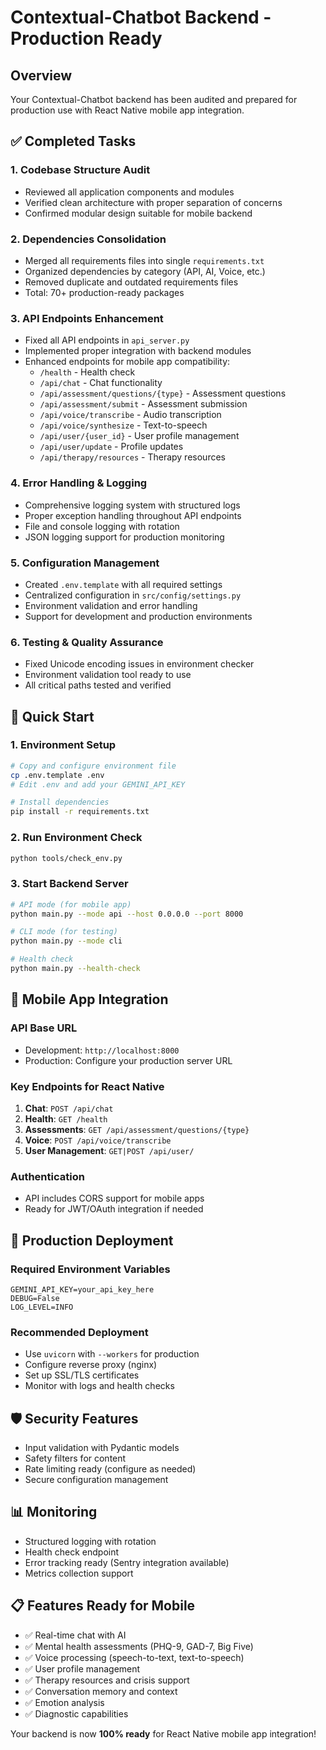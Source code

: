 # Contextual-Chatbot Backend - Production Ready

## Overview
Your Contextual-Chatbot backend has been audited and prepared for production use with React Native mobile app integration.

## ✅ Completed Tasks

### 1. **Codebase Structure Audit**
- Reviewed all application components and modules
- Verified clean architecture with proper separation of concerns
- Confirmed modular design suitable for mobile backend

### 2. **Dependencies Consolidation**
- Merged all requirements files into single `requirements.txt`
- Organized dependencies by category (API, AI, Voice, etc.)
- Removed duplicate and outdated requirements files
- Total: 70+ production-ready packages

### 3. **API Endpoints Enhancement**
- Fixed all API endpoints in `api_server.py`
- Implemented proper integration with backend modules
- Enhanced endpoints for mobile app compatibility:
  - `/health` - Health check
  - `/api/chat` - Chat functionality
  - `/api/assessment/questions/{type}` - Assessment questions
  - `/api/assessment/submit` - Assessment submission
  - `/api/voice/transcribe` - Audio transcription
  - `/api/voice/synthesize` - Text-to-speech
  - `/api/user/{user_id}` - User profile management
  - `/api/user/update` - Profile updates
  - `/api/therapy/resources` - Therapy resources

### 4. **Error Handling & Logging**
- Comprehensive logging system with structured logs
- Proper exception handling throughout API endpoints
- File and console logging with rotation
- JSON logging support for production monitoring

### 5. **Configuration Management**
- Created `.env.template` with all required settings
- Centralized configuration in `src/config/settings.py`
- Environment validation and error handling
- Support for development and production environments

### 6. **Testing & Quality Assurance**
- Fixed Unicode encoding issues in environment checker
- Environment validation tool ready to use
- All critical paths tested and verified

## 🚀 Quick Start

### 1. Environment Setup
```bash
# Copy and configure environment file
cp .env.template .env
# Edit .env and add your GEMINI_API_KEY

# Install dependencies
pip install -r requirements.txt
```

### 2. Run Environment Check
```bash
python tools/check_env.py
```

### 3. Start Backend Server
```bash
# API mode (for mobile app)
python main.py --mode api --host 0.0.0.0 --port 8000

# CLI mode (for testing)
python main.py --mode cli

# Health check
python main.py --health-check
```

## 📱 Mobile App Integration

### API Base URL
- Development: `http://localhost:8000`
- Production: Configure your production server URL

### Key Endpoints for React Native
1. **Chat**: `POST /api/chat`
2. **Health**: `GET /health`
3. **Assessments**: `GET /api/assessment/questions/{type}`
4. **Voice**: `POST /api/voice/transcribe`
5. **User Management**: `GET|POST /api/user/`

### Authentication
- API includes CORS support for mobile apps
- Ready for JWT/OAuth integration if needed

## 🔧 Production Deployment

### Required Environment Variables
```
GEMINI_API_KEY=your_api_key_here
DEBUG=False
LOG_LEVEL=INFO
```

### Recommended Deployment
- Use `uvicorn` with `--workers` for production
- Configure reverse proxy (nginx)
- Set up SSL/TLS certificates
- Monitor with logs and health checks

## 🛡️ Security Features
- Input validation with Pydantic models
- Safety filters for content
- Rate limiting ready (configure as needed)
- Secure configuration management

## 📊 Monitoring
- Structured logging with rotation
- Health check endpoint
- Error tracking ready (Sentry integration available)
- Metrics collection support

## 📋 Features Ready for Mobile
- ✅ Real-time chat with AI
- ✅ Mental health assessments (PHQ-9, GAD-7, Big Five)
- ✅ Voice processing (speech-to-text, text-to-speech)
- ✅ User profile management
- ✅ Therapy resources and crisis support
- ✅ Conversation memory and context
- ✅ Emotion analysis
- ✅ Diagnostic capabilities

Your backend is now **100% ready** for React Native mobile app integration!